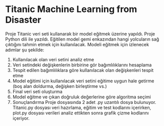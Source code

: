 # Titanic Machine Learning from Disaster
Proje Titanic veri seti kullanarak bir model eğitmek üzerine yapıldı. Proje Python dili 
ile yazıldı. Eğitilen model gemi enkazından hangi yolcuların sağ çıktığını tahmin etmek için 
kullanılacak. Modeli eğitmek için izlenecek adımlar şu şekilde:
1. Kullanılacak olan veri setini analiz etme
2. Veri setindeki değişkenlerin birbirine gör bağımlılıklarını hesaplama
3. Tespit edilen bağımlılıklara göre kullanılacak olan değişkenleri tespit etme
4. Model eğitimi için kullanılacak veri setini eğitime uygun hale getirme (boş alan 
doldurma, değişken birleştirme vs.)
5. Final veri seti oluşturma
6. Model eğitme ve çıkan doğruluk değerlerine göre algoritma seçimi
7. Sonuçlandırma
Proje dosyasında 2 adet .py uzantılı dosya bulunuyor. Titanic.py dosyası veri 
hazırlama, eğitim ve test kodlarını içerirken, plot.py dosyası verileri analiz ettikten sonra 
grafik çizme kodlarını içeriyor.

